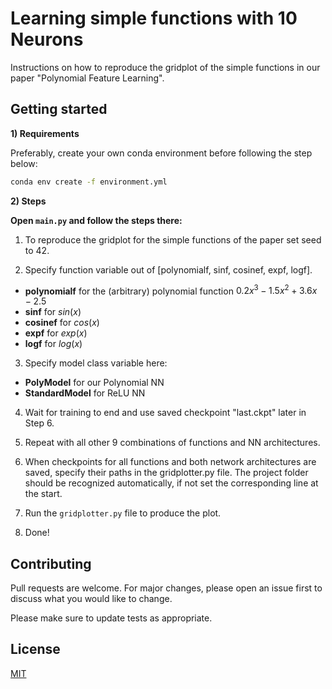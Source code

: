# Learning simple functions with 10 Neurons

Instructions on how to reproduce the gridplot of the simple functions in our paper "Polynomial Feature Learning".


## Getting started

**1) Requirements**

Preferably, create your own conda environment before following the step below:

```bash
conda env create -f environment.yml
```

**2) Steps**

**Open `main.py` and follow the steps there:**

1. To reproduce the gridplot for the simple functions of the paper set seed to 42.

2. Specify function variable out of [polynomialf, sinf, cosinef, expf, logf].
 - **polynomialf** for the (arbitrary) polynomial function $0.2x^{3} - 1.5x^{2} + 3.6x - 2.5$
 - **sinf** for $sin(x)$
 - **cosinef** for $cos(x)$
 - **expf** for $exp(x)$
 - **logf** for $log(x)$

3. Specify model class variable here:
 - **PolyModel** for our Polynomial NN
 - **StandardModel** for ReLU NN

4. Wait for training to end and use saved checkpoint "last.ckpt" later in Step 6.

5. Repeat with all other 9 combinations of functions and NN architectures.

6. When checkpoints for all functions and both network architectures are saved, specify their paths in the gridplotter.py file. The project folder should be recognized automatically, if not set the corresponding line at the start.

7. Run the `gridplotter.py` file to produce the plot.

8. Done!


## Contributing
Pull requests are welcome. For major changes, please open an issue first to discuss what you would like to change.

Please make sure to update tests as appropriate.

## License
[MIT](https://choosealicense.com/licenses/mit/)